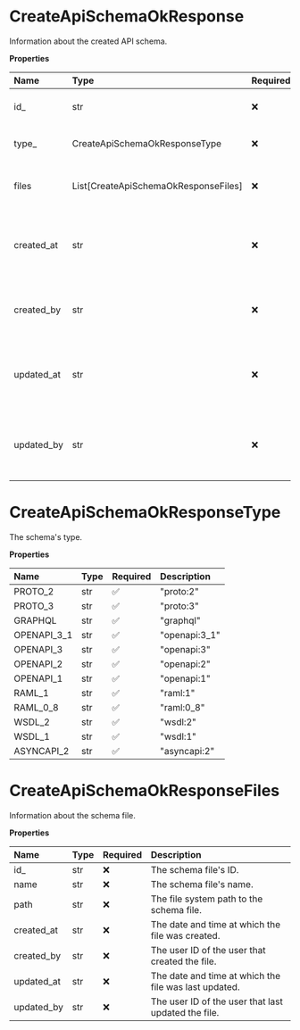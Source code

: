 # CreateApiSchemaOkResponse

Information about the created API schema.

**Properties**

| Name       | Type                                 | Required | Description                                             |
| :--------- | :----------------------------------- | :------- | :------------------------------------------------------ |
| id\_       | str                                  | ❌       | The schema's ID.                                        |
| type\_     | CreateApiSchemaOkResponseType        | ❌       | The schema's type.                                      |
| files      | List[CreateApiSchemaOkResponseFiles] | ❌       | The list of the schema's files.                         |
| created_at | str                                  | ❌       | The date and time at which the schema was created.      |
| created_by | str                                  | ❌       | The user ID of the user that created the schema.        |
| updated_at | str                                  | ❌       | The date and time at which the schema was last updated. |
| updated_by | str                                  | ❌       | The user ID of the user that updated the schema.        |

# CreateApiSchemaOkResponseType

The schema's type.

**Properties**

| Name        | Type | Required | Description   |
| :---------- | :--- | :------- | :------------ |
| PROTO_2     | str  | ✅       | "proto:2"     |
| PROTO_3     | str  | ✅       | "proto:3"     |
| GRAPHQL     | str  | ✅       | "graphql"     |
| OPENAPI_3_1 | str  | ✅       | "openapi:3_1" |
| OPENAPI_3   | str  | ✅       | "openapi:3"   |
| OPENAPI_2   | str  | ✅       | "openapi:2"   |
| OPENAPI_1   | str  | ✅       | "openapi:1"   |
| RAML_1      | str  | ✅       | "raml:1"      |
| RAML_0_8    | str  | ✅       | "raml:0_8"    |
| WSDL_2      | str  | ✅       | "wsdl:2"      |
| WSDL_1      | str  | ✅       | "wsdl:1"      |
| ASYNCAPI_2  | str  | ✅       | "asyncapi:2"  |

# CreateApiSchemaOkResponseFiles

Information about the schema file.

**Properties**

| Name       | Type | Required | Description                                           |
| :--------- | :--- | :------- | :---------------------------------------------------- |
| id\_       | str  | ❌       | The schema file's ID.                                 |
| name       | str  | ❌       | The schema file's name.                               |
| path       | str  | ❌       | The file system path to the schema file.              |
| created_at | str  | ❌       | The date and time at which the file was created.      |
| created_by | str  | ❌       | The user ID of the user that created the file.        |
| updated_at | str  | ❌       | The date and time at which the file was last updated. |
| updated_by | str  | ❌       | The user ID of the user that last updated the file.   |
